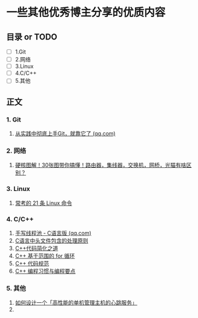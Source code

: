 # 一些其他优秀博主分享的优质内容
## 目录 or TODO
- [ ] 1.Git
- [ ] 2.网络
- [ ] 3.Linux
- [ ] 4.C/C++
- [ ] 5.其他
## 正文

### 1. Git

1. [从实践中彻底上手Git，就靠它了 (qq.com)](https://mp.weixin.qq.com/s/sp1YUQ2vnQaIGH4tO3j1Vw)



### 2. 网络

1. [硬核图解！30张图带你搞懂！路由器，集线器，交换机，网桥，光猫有啥区别？](https://mp.weixin.qq.com/s?__biz=MzAwMDAxNjU4Mg%3D%3D&idx=1&mid=2247484640&scene=21&sn=9c6fcd4c5973278e401188f32b54be97#wechat_redirect)



### 3. Linux

1. [常考的 21 条 Linux 命令](https://mp.weixin.qq.com/s/Qp3T9oFtiI5sZBPaCCQpbA)

### 4. C/C++

1. [手写线程池 - C语言版 (qq.com)](https://mp.weixin.qq.com/s/gdt68vvK7wVLMQviQjSs6g)
2. [C语言中头文件包含的处理原则](https://blog.csdn.net/fengcq126/article/details/103016917)
3. [C++代码简化之道](https://mp.weixin.qq.com/s/VSM6nUzfg6k-la03Gyh9JQ)
4. [C++ 基于范围的 for 循环](https://mp.weixin.qq.com/s/PIugxgNoug4N9CUk_f3_Aw)
5. [C++ 代码规范](https://mp.weixin.qq.com/s/vrXXF56HdZX1M6S1C7zmLg)
6. [C++ 编程习惯与编程要点](https://mp.weixin.qq.com/s/Vo1CvpweXuD6q3xtRYz06w)

### 5. 其他

1. [如何设计一个「高性能的单机管理主机的心跳服务」](https://mp.weixin.qq.com/s/X6csZtQhR42qnJWIe0vwVQ)
2. 


